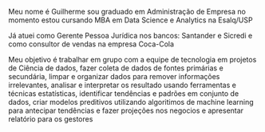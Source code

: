 Meu nome é Guilherme sou graduado em Administração de Empresa no momento estou cursando MBA em Data Science e Analytics na Esalq/USP

Já atuei como Gerente Pessoa Jurídica nos bancos: Santander e Sicredi e como consultor de vendas na empresa Coca-Cola

Meu objetivo é trabalhar em grupo com a equipe de tecnologia em projetos de Ciência de dados, fazer coleta de dados de fontes primárias e secundária, limpar e organizar dados para remover informações irrelevantes, analisar e interpretar os resultado usando ferramentas e técnicas estatísticas, identificar tendências e padrões em conjunto de dados, criar modelos preditivos utilizando algoritimos de machine learning para antecipar tendências e fazer projeções nos negocios e apresentar relatório para os gestores
